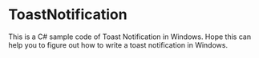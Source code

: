 # ToastNotification
This is a C# sample code of Toast Notification in Windows.
Hope this can help you to figure out how to write a toast notification in Windows.
